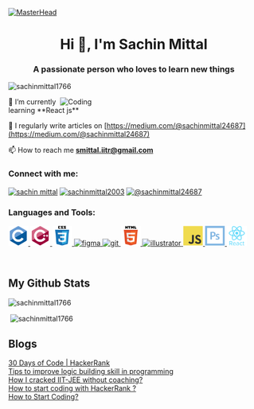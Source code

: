[![MasterHead](https://media-exp1.licdn.com/dms/image/C4E16AQHgdbDWDKsYfQ/profile-displaybackgroundimage-shrink_350_1400/0/1628257092045?e=1635379200&v=beta&t=4mxQSEppLzl24K0pZwYElJsj8ltubNS5VB3jRQqSUy0)](https://github.com/SachinMittal1766)

<h1 align="center">Hi 👋, I'm Sachin Mittal</h1>
<h3 align="center">A passionate person who loves to learn new things</h3>

<p align="left"> <img src="https://komarev.com/ghpvc/?username=sachinmittal1766&label=Profile%20views&color=0e75b6&style=flat" alt="sachinmittal1766" /> </p>
<img align="right" alt="Coding" width="400" src="https://cdn.dribbble.com/users/2428268/screenshots/14157596/media/8915b8e967eb6c43b9695f3b03803430.gif">
 🌱 I’m currently learning **React js**

 📝 I regularly write articles on [https://medium.com/@sachinmittal24687](https://medium.com/@sachinmittal24687)

 📫 How to reach me **smittal.iitr@gmail.com**

<h3 align="left">Connect with me:</h3>
<p align="left">
<a href="https://linkedin.com/in/sachin mittal" target="blank"><img align="center" src="https://cdn.jsdelivr.net/npm/simple-icons@3.0.1/icons/linkedin.svg" alt="sachin mittal" height="30" width="40" /></a>
<a href="https://instagram.com/sachinmittal2003" target="blank"><img align="center" src="https://cdn.jsdelivr.net/npm/simple-icons@3.0.1/icons/instagram.svg" alt="sachinmittal2003" height="30" width="40" /></a>
<a href="https://medium.com/@sachinmittal24687" target="blank"><img align="center" src="https://cdn.jsdelivr.net/npm/simple-icons@3.0.1/icons/medium.svg" alt="@sachinmittal24687" height="30" width="40" /></a>
</p>

<h3 align="left">Languages and Tools:</h3>
<p align="left"> <a href="https://www.cprogramming.com/" target="_blank"> <img src="https://raw.githubusercontent.com/devicons/devicon/master/icons/c/c-original.svg" alt="c" width="40" height="40"/> </a> <a href="https://www.w3schools.com/cpp/" target="_blank"> <img src="https://raw.githubusercontent.com/devicons/devicon/master/icons/cplusplus/cplusplus-original.svg" alt="cplusplus" width="40" height="40"/> </a> <a href="https://www.w3schools.com/css/" target="_blank"> <img src="https://raw.githubusercontent.com/devicons/devicon/master/icons/css3/css3-original-wordmark.svg" alt="css3" width="40" height="40"/> </a> <a href="https://www.figma.com/" target="_blank"> <img src="https://www.vectorlogo.zone/logos/figma/figma-icon.svg" alt="figma" width="40" height="40"/> </a> <a href="https://git-scm.com/" target="_blank"> <img src="https://www.vectorlogo.zone/logos/git-scm/git-scm-icon.svg" alt="git" width="40" height="40"/> </a> <a href="https://www.w3.org/html/" target="_blank"> <img src="https://raw.githubusercontent.com/devicons/devicon/master/icons/html5/html5-original-wordmark.svg" alt="html5" width="40" height="40"/> </a> <a href="https://www.adobe.com/in/products/illustrator.html" target="_blank"> <img src="https://www.vectorlogo.zone/logos/adobe_illustrator/adobe_illustrator-icon.svg" alt="illustrator" width="40" height="40"/> </a> <a href="https://developer.mozilla.org/en-US/docs/Web/JavaScript" target="_blank"> <img src="https://raw.githubusercontent.com/devicons/devicon/master/icons/javascript/javascript-original.svg" alt="javascript" width="40" height="40"/> </a> <a href="https://www.photoshop.com/en" target="_blank"> <img src="https://raw.githubusercontent.com/devicons/devicon/master/icons/photoshop/photoshop-line.svg" alt="photoshop" width="40" height="40"/> </a> <a href="https://reactjs.org/" target="_blank"> <img src="https://raw.githubusercontent.com/devicons/devicon/master/icons/react/react-original-wordmark.svg" alt="react" width="40" height="40"/> </a> </p>

<!-- <img title="🔥 Get streak stats for your profile at git.io/streak-stats" alt="Sachin Mittal streak" src="https://camo.githubusercontent.com/7f9d3fd7356ad11a34af7d60cae610dd8c94aaf4a726fcf1a7b9bacc9dab4f46/68747470733a2f2f6769746875622d726561646d652d73747265616b2d73746174732e6865726f6b756170702e636f6d2f3f757365723d4b617368697368476f79616c393035267468656d653d7261646963616c26686964655f626f726465723d74727565267374726f6b653d30303030266261636b67726f756e643d3036304130434430" data-canonical-src="https://github-readme-streak-stats.herokuapp.com/?user=SachinMittal1766&amp;theme=radical&amp;hide_border=true&amp;stroke=0000&amp;background=060A0CD0" style="max-width:100%;"> -->
<br>

<h2> My Github Stats</h2>
<p><img align="left" src="https://github-readme-stats.vercel.app/api/top-langs?username=sachinmittal1766&show_icons=true&locale=en&layout=compact" alt="sachinmittal1766" /></p>
<br>
<p>&nbsp;<img align="center" src="https://github-readme-stats.vercel.app/api?username=sachinmittal1766&show_icons=true&locale=en" alt="sachinmittal1766" /></p>

<h2>Blogs</h2>

<a href="https://medium.com/@sachinmittal24687/30-days-of-code-hackerrank-216f2b576ce5">30 Days of Code | HackerRank</a>
<br>
<a href="https://medium.com/@sachinmittal24687/tips-to-improve-logic-building-skill-in-programming-9384f7f1fead">Tips to improve logic building skill in programming</a>
<br>
<a href="https://medium.com/@sachinmittal24687/how-i-cracked-iit-jee-without-coaching-9abf6dbbc9bc">How I cracked IIT-JEE without coaching? </a>
<br>
<a href="https://medium.com/@sachinmittal24687/how-to-start-coding-with-hackerrank-f9673f6fccbd">How to start coding with HackerRank ?</a>
<br>
<a href="https://medium.com/@sachinmittal24687/how-to-start-coding-fcc028757e6a">How to Start Coding?</a>


